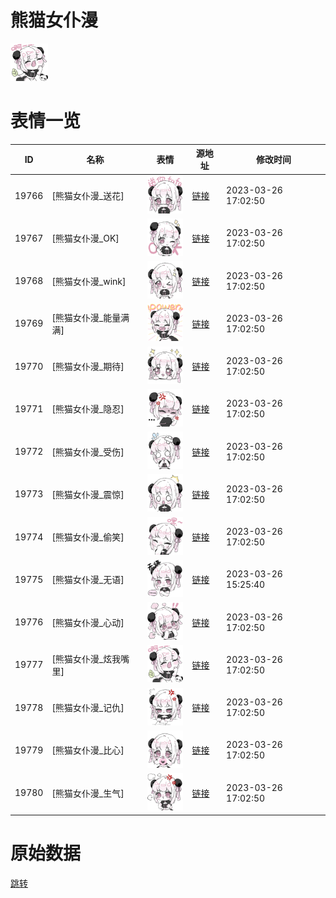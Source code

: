 # 熊猫女仆漫

<img src="./cover.png" height="60" alt="cover" />

# 表情一览

|ID|名称|表情|源地址|修改时间|
|----|----|----|----|----|
|19766|[熊猫女仆漫_送花]|<img src="./pic/019766_%5B熊猫女仆漫_送花%5D.png" height="60" alt="送花"/>|[链接](https://i0.hdslb.com/bfs/garb/7d45aa6cf5af2b9602cafb486fdcc725cc89aa71.png)|2023-03-26 17:02:50|
|19767|[熊猫女仆漫_OK]|<img src="./pic/019767_%5B熊猫女仆漫_OK%5D.png" height="60" alt="OK"/>|[链接](https://i0.hdslb.com/bfs/garb/cd484d3e8b6a53eda8da90eb4d50395870a5d82a.png)|2023-03-26 17:02:50|
|19768|[熊猫女仆漫_wink]|<img src="./pic/019768_%5B熊猫女仆漫_wink%5D.png" height="60" alt="wink"/>|[链接](https://i0.hdslb.com/bfs/garb/ab77ad538eeaf82fe6688e3de5569dfcbc57fadd.png)|2023-03-26 17:02:50|
|19769|[熊猫女仆漫_能量满满]|<img src="./pic/019769_%5B熊猫女仆漫_能量满满%5D.png" height="60" alt="能量满满"/>|[链接](https://i0.hdslb.com/bfs/garb/4c2c28f98786ce140048820d5a87a70700f5622e.png)|2023-03-26 17:02:50|
|19770|[熊猫女仆漫_期待]|<img src="./pic/019770_%5B熊猫女仆漫_期待%5D.png" height="60" alt="期待"/>|[链接](https://i0.hdslb.com/bfs/garb/3965f7d34c7251a7bdc434898868edffd0c17427.png)|2023-03-26 17:02:50|
|19771|[熊猫女仆漫_隐忍]|<img src="./pic/019771_%5B熊猫女仆漫_隐忍%5D.png" height="60" alt="隐忍"/>|[链接](https://i0.hdslb.com/bfs/garb/d08902d48a27079c674146f13921d31037e95bc7.png)|2023-03-26 17:02:50|
|19772|[熊猫女仆漫_受伤]|<img src="./pic/019772_%5B熊猫女仆漫_受伤%5D.png" height="60" alt="受伤"/>|[链接](https://i0.hdslb.com/bfs/garb/98276d8dcc68f9d8e0e3437e3a2d52d556cf5072.png)|2023-03-26 17:02:50|
|19773|[熊猫女仆漫_震惊]|<img src="./pic/019773_%5B熊猫女仆漫_震惊%5D.png" height="60" alt="震惊"/>|[链接](https://i0.hdslb.com/bfs/garb/5b305c51e60278b8b09193b352072be5ed83958d.png)|2023-03-26 17:02:50|
|19774|[熊猫女仆漫_偷笑]|<img src="./pic/019774_%5B熊猫女仆漫_偷笑%5D.png" height="60" alt="偷笑"/>|[链接](https://i0.hdslb.com/bfs/garb/a16db1e6ceb9333c09f73e49b259a8def463a70b.png)|2023-03-26 17:02:50|
|19775|[熊猫女仆漫_无语]|<img src="./pic/019775_%5B熊猫女仆漫_无语%5D.png" height="60" alt="无语"/>|[链接](https://i0.hdslb.com/bfs/garb/21442ddc018cc9b9e45006ec62292e84ca947dcc.png)|2023-03-26 15:25:40|
|19776|[熊猫女仆漫_心动]|<img src="./pic/019776_%5B熊猫女仆漫_心动%5D.png" height="60" alt="心动"/>|[链接](https://i0.hdslb.com/bfs/garb/d801f9168a23d6017e1a406ab6682a7a054993f7.png)|2023-03-26 17:02:50|
|19777|[熊猫女仆漫_炫我嘴里]|<img src="./pic/019777_%5B熊猫女仆漫_炫我嘴里%5D.png" height="60" alt="炫我嘴里"/>|[链接](https://i0.hdslb.com/bfs/garb/9244cab69ea8c295eb0ed713b6d6a0d265cf656b.png)|2023-03-26 17:02:50|
|19778|[熊猫女仆漫_记仇]|<img src="./pic/019778_%5B熊猫女仆漫_记仇%5D.png" height="60" alt="记仇"/>|[链接](https://i0.hdslb.com/bfs/garb/f9695c2cbb6dac064b5392bd69c5a0d9e56ac199.png)|2023-03-26 17:02:50|
|19779|[熊猫女仆漫_比心]|<img src="./pic/019779_%5B熊猫女仆漫_比心%5D.png" height="60" alt="比心"/>|[链接](https://i0.hdslb.com/bfs/garb/5fe81e049fc57ca5c5de95e7819251ec0b831f40.png)|2023-03-26 17:02:50|
|19780|[熊猫女仆漫_生气]|<img src="./pic/019780_%5B熊猫女仆漫_生气%5D.png" height="60" alt="生气"/>|[链接](https://i0.hdslb.com/bfs/garb/457e578bfd07b3cefd77aaf665b341607246bc4d.png)|2023-03-26 17:02:50|

# 原始数据

[跳转](./raw.json)

